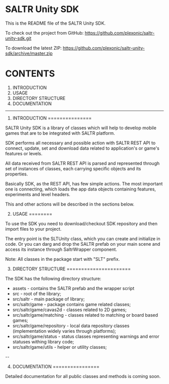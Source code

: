 SALTR Unity SDK
===============

This is the README file of the SALTR Unity SDK.

To check out the project from GitHub:
<a href="https://github.com/plexonic/saltr-unity-sdk.git">https://github.com/plexonic/saltr-unity-sdk.git</a>

To download the latest ZIP:
<a href="https://github.com/plexonic/saltr-unity-sdk/archive/master.zip">https://github.com/plexonic/saltr-unity-sdk/archive/master.zip</a>



CONTENTS
========
1. INTRODUCTION
2. USAGE
3. DIRECTORY STRUCTURE
4. DOCUMENTATION

----

1. INTRODUCTION
===============

SALTR Unity SDK is a library of classes which will help to develop mobile 
games that are to be integrated with SALTR platform.

SDK performs all necessary and possible action with SALTR REST API to connect, update, set 
and download data related to application's or game's  features or levels.

All data received from SALTR REST API is parsed and represented through set of instances of classes, 
each carrying specific objects and its properties.

Basically SDK, as the REST API, has few simple actions. The most important one is connecting, 
which loads the app data objects containing features, experiments and level headers.

This and other actions will be described in the sections below.


2. USAGE
========

To use the SDK you need to download/checkout SDK repository and then import files to your
project.

The entry point is the SLTUnity class, which you can create and initialize in code. Or you can darg and drop the SALTR prefab on your main scene and access its instance through SaltrWrapper component.

Note: All classes in the package start with "SLT" prefix.

3. DIRECTORY STRUCTURE
======================

The SDK has the following directory structure:

- assets - contains the SALTR prefab and the wrapper script
- src - root of the library;
- src/saltr - main package of library;
- src/saltr/game - package contains game related classes;
- src/saltr/game/cavas2d - classes related to 2D games;
- src/saltr/game/matching - classes related to matching or board based games;
- src/saltr/game/repository - local data repository classes (implementation widely varies through platforms);
- src/saltr/game/status - status classes representing warnings and error statuses withing library code;
- src/saltr/game/utils - helper or utility classes;

--

4. DOCUMENTATION
================

Detailed documentation for all public classes and methods is coming soon.
